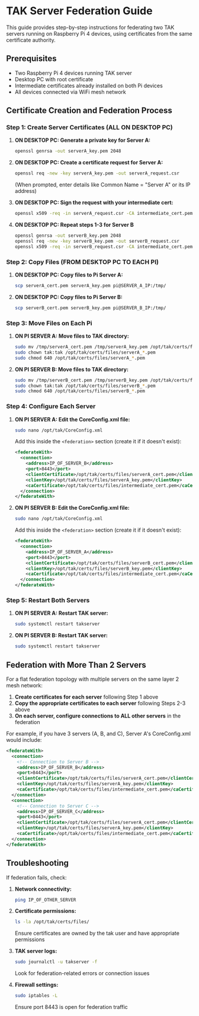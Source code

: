 # TAK Server Federation Guide

This guide provides step-by-step instructions for federating two TAK servers running on Raspberry Pi 4 devices, using certificates from the same certificate authority.

## Prerequisites

- Two Raspberry Pi 4 devices running TAK server
- Desktop PC with root certificate
- Intermediate certificates already installed on both Pi devices
- All devices connected via WiFi mesh network

## Certificate Creation and Federation Process

### Step 1: Create Server Certificates (ALL ON DESKTOP PC)

1. **ON DESKTOP PC: Generate a private key for Server A:**
   ```bash
   openssl genrsa -out serverA_key.pem 2048
   ```

2. **ON DESKTOP PC: Create a certificate request for Server A:**
   ```bash
   openssl req -new -key serverA_key.pem -out serverA_request.csr
   ```
   (When prompted, enter details like Common Name = "Server A" or its IP address)

3. **ON DESKTOP PC: Sign the request with your intermediate cert:**
   ```bash
   openssl x509 -req -in serverA_request.csr -CA intermediate_cert.pem -CAkey intermediate_key.pem -CAcreateserial -out serverA_cert.pem -days 365
   ```

4. **ON DESKTOP PC: Repeat steps 1-3 for Server B**
   ```bash
   openssl genrsa -out serverB_key.pem 2048
   openssl req -new -key serverB_key.pem -out serverB_request.csr
   openssl x509 -req -in serverB_request.csr -CA intermediate_cert.pem -CAkey intermediate_key.pem -CAcreateserial -out serverB_cert.pem -days 365
   ```

### Step 2: Copy Files (FROM DESKTOP PC TO EACH PI)

1. **ON DESKTOP PC: Copy files to Pi Server A:**
   ```bash
   scp serverA_cert.pem serverA_key.pem pi@SERVER_A_IP:/tmp/
   ```

2. **ON DESKTOP PC: Copy files to Pi Server B:**
   ```bash
   scp serverB_cert.pem serverB_key.pem pi@SERVER_B_IP:/tmp/
   ```

### Step 3: Move Files on Each Pi

1. **ON PI SERVER A: Move files to TAK directory:**
   ```bash
   sudo mv /tmp/serverA_cert.pem /tmp/serverA_key.pem /opt/tak/certs/files/
   sudo chown tak:tak /opt/tak/certs/files/serverA_*.pem
   sudo chmod 640 /opt/tak/certs/files/serverA_*.pem
   ```

2. **ON PI SERVER B: Move files to TAK directory:**
   ```bash
   sudo mv /tmp/serverB_cert.pem /tmp/serverB_key.pem /opt/tak/certs/files/
   sudo chown tak:tak /opt/tak/certs/files/serverB_*.pem
   sudo chmod 640 /opt/tak/certs/files/serverB_*.pem
   ```

### Step 4: Configure Each Server

1. **ON PI SERVER A: Edit the CoreConfig.xml file:**
   ```bash
   sudo nano /opt/tak/CoreConfig.xml
   ```
   
   Add this inside the `<federation>` section (create it if it doesn't exist):
   ```xml
   <federateWith>
     <connection>
       <address>IP_OF_SERVER_B</address>
       <port>8443</port>
       <clientCertificate>/opt/tak/certs/files/serverA_cert.pem</clientCertificate>
       <clientKey>/opt/tak/certs/files/serverA_key.pem</clientKey>
       <caCertificate>/opt/tak/certs/files/intermediate_cert.pem</caCertificate>
     </connection>
   </federateWith>
   ```

2. **ON PI SERVER B: Edit the CoreConfig.xml file:**
   ```bash
   sudo nano /opt/tak/CoreConfig.xml
   ```
   
   Add this inside the `<federation>` section (create it if it doesn't exist):
   ```xml
   <federateWith>
     <connection>
       <address>IP_OF_SERVER_A</address>
       <port>8443</port>
       <clientCertificate>/opt/tak/certs/files/serverB_cert.pem</clientCertificate>
       <clientKey>/opt/tak/certs/files/serverB_key.pem</clientKey>
       <caCertificate>/opt/tak/certs/files/intermediate_cert.pem</caCertificate>
     </connection>
   </federateWith>
   ```

### Step 5: Restart Both Servers

1. **ON PI SERVER A: Restart TAK server:**
   ```bash
   sudo systemctl restart takserver
   ```

2. **ON PI SERVER B: Restart TAK server:**
   ```bash
   sudo systemctl restart takserver
   ```

## Federation with More Than 2 Servers

For a flat federation topology with multiple servers on the same layer 2 mesh network:

1. **Create certificates for each server** following Step 1 above
2. **Copy the appropriate certificates to each server** following Steps 2-3 above
3. **On each server, configure connections to ALL other servers** in the federation

For example, if you have 3 servers (A, B, and C), Server A's CoreConfig.xml would include:

```xml
<federateWith>
  <connection>
    <!-- Connection to Server B -->
    <address>IP_OF_SERVER_B</address>
    <port>8443</port>
    <clientCertificate>/opt/tak/certs/files/serverA_cert.pem</clientCertificate>
    <clientKey>/opt/tak/certs/files/serverA_key.pem</clientKey>
    <caCertificate>/opt/tak/certs/files/intermediate_cert.pem</caCertificate>
  </connection>
  <connection>
    <!-- Connection to Server C -->
    <address>IP_OF_SERVER_C</address>
    <port>8443</port>
    <clientCertificate>/opt/tak/certs/files/serverA_cert.pem</clientCertificate>
    <clientKey>/opt/tak/certs/files/serverA_key.pem</clientKey>
    <caCertificate>/opt/tak/certs/files/intermediate_cert.pem</caCertificate>
  </connection>
</federateWith>
```

## Troubleshooting

If federation fails, check:

1. **Network connectivity:**
   ```bash
   ping IP_OF_OTHER_SERVER
   ```

2. **Certificate permissions:**
   ```bash
   ls -la /opt/tak/certs/files/
   ```
   Ensure certificates are owned by the tak user and have appropriate permissions

3. **TAK server logs:**
   ```bash
   sudo journalctl -u takserver -f
   ```
   Look for federation-related errors or connection issues

4. **Firewall settings:**
   ```bash
   sudo iptables -L
   ```
   Ensure port 8443 is open for federation traffic
